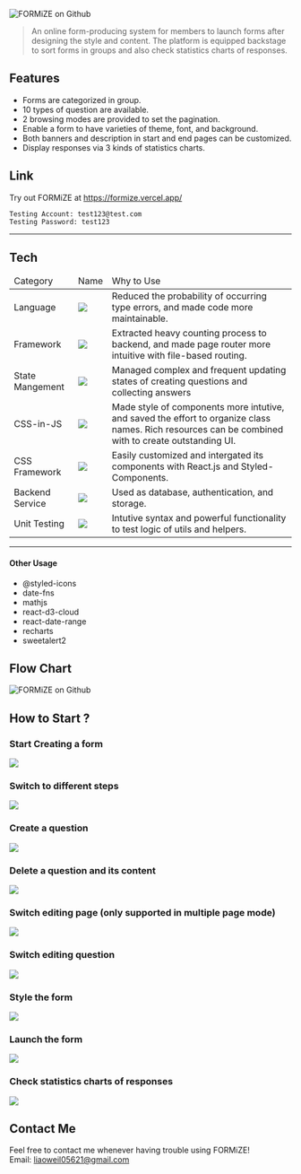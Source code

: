 <div >

![FORMiZE on Github](./README/formize-logo-github.svg)

</div>

> An online form-producing system for members to launch forms after designing the style and content. The platform is equipped backstage to sort forms in groups and also check statistics charts of responses.

## Features

- Forms are categorized in group.
- 10 types of question are available.
- 2 browsing modes are provided to set the pagination.
- Enable a form to have varieties of theme, font, and background.
- Both banners and description in start and end pages can be customized.
- Display responses via 3 kinds of statistics charts.

## Link

Try out FORMiZE at https://formize.vercel.app/

```
Testing Account: test123@test.com
Testing Password: test123
```

<hr />

## Tech

<table>
  <thead>
    <td>Category</td>
    <td>Name</td>
    <td>Why to Use</td>
  </thead>
  <tr>
    <td>Language</td>
    <td>
      <img
        src="https://img.shields.io/badge/TypeScript-007ACC?style=for-the-badge&logo=typescript&logoColor=white"
      />
    </td>
    <td>
      <span
        >Reduced the probability of occurring type errors, and made code more
        maintainable.</span
      >
    </td>
  </tr>
  <tr>
    <td>Framework</td>
    <td>
      <img
        src="https://img.shields.io/badge/next.js-000000?style=for-the-badge&logo=nextdotjs&logoColor=white"
      />
    </td>
    <td>
      <span
        >Extracted heavy counting process to backend, and made page router more intuitive with
        file-based routing.</span
      >
    </td>
  </tr>
  <tr>
    <td>State Mangement</td>
    <td>
      <img
        src="https://img.shields.io/badge/Redux-593D88?style=for-the-badge&logo=redux&logoColor=white"
      />
    </td>
    <td>
      <span>
        Managed complex and frequent updating states of creating questions and collecting answers 
      </span>
    </td>
  </tr>
  <tr>
    <td>CSS-in-JS</td>
    <td>
      <img
        src="https://img.shields.io/badge/styled--components-DB7093?style=for-the-badge&logo=styled-components&logoColor=white"
      />
    </td>
    <td>
      <span>
        Made style of components more intutive, and saved the effort to organize class names. Rich resources can be combined with to create outstanding UI.
      </span>
    </td>
  </tr>
  </tr>
  <tr>
    <td>CSS Framework</td>
    <td>
      <img
        src="https://img.shields.io/badge/Material%20UI-007FFF?style=for-the-badge&logo=mui&logoColor=white"
      />
    </td>
    <td>
      <span>
        Easily customized and intergated its components with React.js and Styled-Components.
      </span>
    </td>
  </tr>
  <tr>
    <td>Backend Service</td>
    <td>
      <img
        src="https://img.shields.io/badge/firebase-ffca28?style=for-the-badge&logo=firebase&logoColor=black"
      />
    </td>
    <td>
      <span>
        Used as database, authentication, and storage.
      </span>
    </td>
  </tr>
  <tr>
    <td>Unit Testing</td>
    <td>
      <img
        src="https://img.shields.io/badge/Jest-C21325?style=for-the-badge&logo=jest&logoColor=white"
      />
    </td>
    <td>
      <span>
        Intutive syntax and powerful functionality to test logic of utils and helpers.
      </span>
    </td>
  </tr>
</table>
<hr />

#### Other Usage

- @styled-icons
- date-fns
- mathjs
- react-d3-cloud
- react-date-range
- recharts
- sweetalert2

## Flow Chart

![FORMiZE on Github](./README/flowchart.svg)

## How to Start ?

<div>
  <h3>Start Creating a form</h3>
   <img src='./README/gif/create-group.gif'/>
   <h3 >Switch to different steps</h3>
   <img src='./README/gif/settings.gif'/>
   <h3 >Create a question</h3>
   <img src='./README/gif/create-a-question.gif'/>
   <h3 >Delete a question and its content</h3>
   <img src='./README/gif/delete-a-question.gif'/>
   <h3 >Switch editing page (only supported in multiple page mode)</h3>
   <img src='./README//gif/switch-a-page.gif'/>
   <h3>Switch editing question</h3>
   <img src='./README/gif/switch-a-question.gif' />
   <h3>Style the form</h3>
   <img src='./README/gif/style.gif'/>
   <h3>Launch the form</h3>
   <img src='./README/gif/launch.gif'/>
   <h3>Check statistics charts of responses</h3>
   <img src='./README/gif/statis.gif'/>
</div>

## Contact Me

Feel free to contact me whenever having trouble using FORMiZE!  
Email: liaoweil05621@gmail.com
